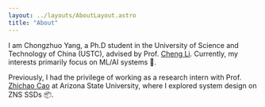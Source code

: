 ```yaml
---
layout: ../layouts/AboutLayout.astro
title: "About"
---
```


I am Chongzhuo Yang, a Ph.D student in the University of Science and Technology of China (USTC), advised by Prof. [Cheng Li](http://staff.ustc.edu.cn/~chengli7/). Currently, my interests primarily focus on ML/AI systems 🤖.

Previously, I had the privilege of working as a research intern with Prof. [Zhichao Cao](https://search.asu.edu/profile/4082902) at Arizona State University, where I explored system design on ZNS SSDs 📦.

